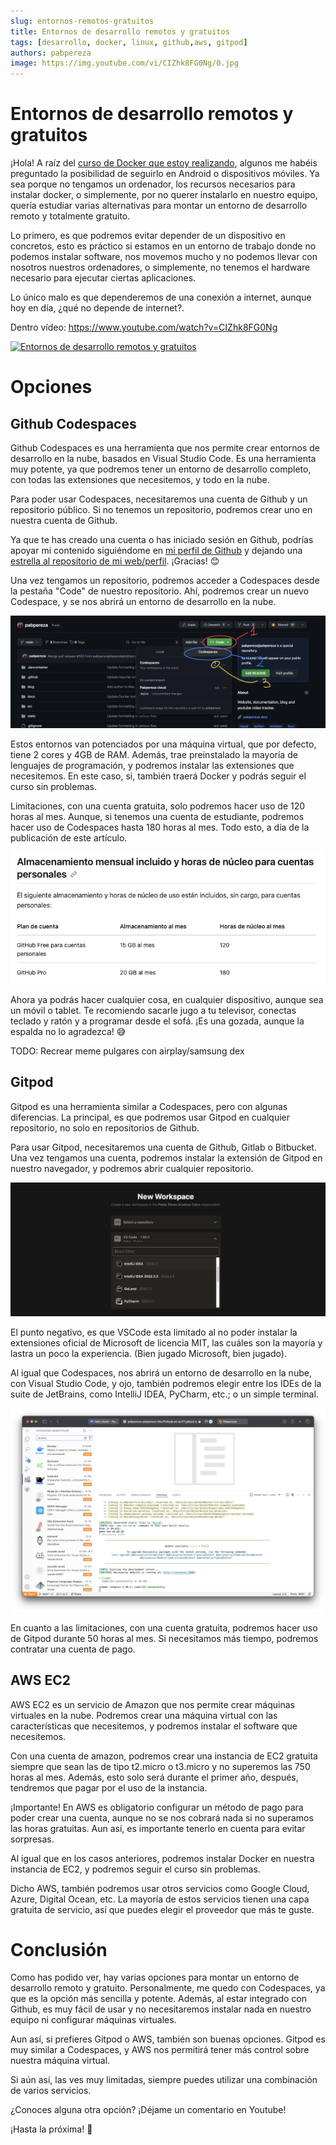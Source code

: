 ```yaml
---
slug: entornos-remotos-gratuitos
title: Entornos de desarrollo remotos y gratuitos
tags: [desarrollo, docker, linux, github,aws, gitpod]
authors: pabpereza
image: https://img.youtube.com/vi/CIZhk8FG0Ng/0.jpg
---
```


# Entornos de desarrollo remotos y gratuitos 
¡Hola! A raíz del [curso de Docker que estoy realizando](https://pabpereza.dev/docs/Cursos/docker), algunos me habéis preguntado la posibilidad de seguirlo en Android o dispositivos móviles. Ya sea porque no tengamos un ordenador, los recursos necesarios para instalar docker, o simplemente, por no querer instalarlo en nuestro equipo, quería estudiar varias alternativas para montar un entorno de desarrollo remoto y totalmente gratuito.

<!-- truncate -->

Lo primero,  es que podremos evitar depender de un dispositivo en concretos, esto es práctico si estamos en un entorno de trabajo donde no podemos instalar software, nos movemos mucho y no podemos llevar con nosotros nuestros ordenadores, o simplemente, no tenemos el hardware necesario para ejecutar ciertas aplicaciones.

Lo único malo es que dependeremos de una conexión a internet, aunque hoy en día, ¿qué no depende de internet?.

Dentro vídeo:
https://www.youtube.com/watch?v=CIZhk8FG0Ng

[![Entornos de desarrollo remotos y gratuitos](https://img.youtube.com/vi/CIZhk8FG0Ng/0.jpg)](https://www.youtube.com/watch?v=CIZhk8FG0Ng)

# Opciones

## Github Codespaces
Github Codespaces es una herramienta que nos permite crear entornos de desarrollo en la nube, basados en Visual Studio Code. Es una herramienta muy potente, ya que podremos tener un entorno de desarrollo completo, con todas las extensiones que necesitemos, y todo en la nube.

Para poder usar Codespaces, necesitaremos una cuenta de Github y un repositorio público. Si no tenemos un repositorio, podremos crear uno en nuestra cuenta de Github.

Ya que te has creado una cuenta o has iniciado sesión en Github, podrías apoyar mi contenido siguiéndome en [mi perfil de Github](https://github.com/pabpereza)  y dejando una [estrella al repositorio de mi web/perfil](https://github.com/pabpereza/pabpereza). ¡Gracias! 😊

Una vez tengamos un repositorio, podremos acceder a Codespaces desde la pestaña "Code" de nuestro repositorio. Ahí, podremos crear un nuevo Codespace, y se nos abrirá un entorno de desarrollo en la nube.

![Crear codespace](acceso_codespaces.png)

Estos entornos van potenciados por una máquina virtual, que por defecto, tiene 2 cores y 4GB de RAM. Además, trae preinstalado la mayoría de lenguajes de programación, y podremos instalar las extensiones que necesitemos. En este caso, si, también traerá Docker y podrás seguir el curso sin problemas.

Limitaciones, con una cuenta gratuita, solo podremos hacer uso de 120 horas al mes. Aunque, si tenemos una cuenta de estudiante, podremos hacer uso de Codespaces hasta 180 horas al mes. Todo esto, a día de la publicación de este artículo.

![Límite codespaces](limite_codespaces.png)

Ahora ya podrás hacer cualquier cosa, en cualquier dispositivo, aunque sea un móvil o tablet. Te recomiendo sacarle jugo a tu televisor, conectas teclado y ratón y a programar desde el sofá. ¡Es una gozada, aunque la espalda no lo agradezca! 😅

TODO: Recrear meme pulgares con airplay/samsung dex


## Gitpod
Gitpod es una herramienta similar a Codespaces, pero con algunas diferencias. La principal, es que podremos usar Gitpod en cualquier repositorio, no solo en repositorios de Github.

Para usar Gitpod, necesitaremos una cuenta de Github, Gitlab o Bitbucket. Una vez tengamos una cuenta, podremos instalar la extensión de Gitpod en nuestro navegador, y podremos abrir cualquier repositorio.

![gitpod](gitpod_workspaces.png)

El punto negativo, es que VSCode esta limitado al no poder instalar la extensiones oficial de Microsoft de licencia MIT, las cuáles son la mayoría y lastra un poco la experiencia. (Bien jugado Microsoft, bien jugado).

Al igual que Codespaces, nos abrirá un entorno de desarrollo en la nube, con Visual Studio Code, y ojo, también podremos elegir entre los IDEs de la suite de JetBrains, como IntelliJ IDEA, PyCharm, etc.; o un simple terminal.

![gitpod_vscode](vscode_gitpod.png)

En cuanto a las limitaciones, con una cuenta gratuita, podremos hacer uso de Gitpod durante 50 horas al mes. Si necesitamos más tiempo, podremos contratar una cuenta de pago.


## AWS EC2
AWS EC2 es un servicio de Amazon que nos permite crear máquinas virtuales en la nube. Podremos crear una máquina virtual con las características que necesitemos, y podremos instalar el software que necesitemos.

Con una cuenta de amazon, podremos crear una instancia de EC2 gratuita siempre que sean las de tipo t2.micro o t3.micro y no superemos las 750 horas al mes. Además, esto solo será durante el primer año, después, tendremos que pagar por el uso de la instancia.

¡Importante! En AWS es obligatorio  configurar un método de pago para poder crear una cuenta, aunque no se nos cobrará nada si no superamos las horas gratuitas. Aun así, es importante tenerlo en cuenta para evitar sorpresas.

Al igual que en los casos anteriores, podremos instalar Docker en nuestra instancia de EC2, y podremos seguir el curso sin problemas.

Dicho AWS, también podremos usar otros servicios como Google Cloud, Azure, Digital Ocean, etc. La mayoría de estos servicios tienen una capa gratuita de servicio, así que puedes elegir el proveedor que más te guste.


# Conclusión
Como has podido ver, hay varias opciones para montar un entorno de desarrollo remoto y gratuito. Personalmente, me quedo con Codespaces, ya que es la opción más sencilla y potente. Además, al estar integrado con Github, es muy fácil de usar y no necesitaremos instalar nada en nuestro equipo ni configurar máquinas virtuales.

Aun así, si prefieres Gitpod o AWS, también son buenas opciones. Gitpod es muy similar a Codespaces, y AWS nos permitirá tener más control sobre nuestra máquina virtual.

Si aún así, las ves muy limitadas, siempre puedes utilizar una combinación de varios servicios.

¿Conoces alguna otra opción? ¡Déjame un comentario en Youtube!

¡Hasta la próxima! 👋







